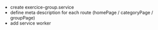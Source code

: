 - create exercice-group.service
- define meta description for each route (homePage / categoryPage / groupPage)
- add service worker
